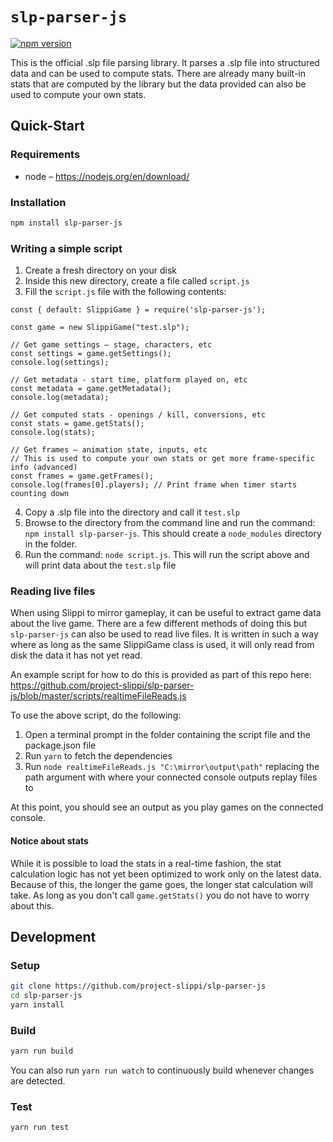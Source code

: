 # `slp-parser-js`

[![npm version](http://img.shields.io/npm/v/slp-parser-js.svg?style=flat)](https://npmjs.org/package/slp-parser-js "View this project on npm")

This is the official .slp file parsing library. It parses a .slp file into structured data and can be used to compute stats. There are already many built-in stats that are computed by the library but the data provided can also be used to compute your own stats.

## Quick-Start

### Requirements

* node – https://nodejs.org/en/download/

### Installation

```bash
npm install slp-parser-js
```

### Writing a simple script

1) Create a fresh directory on your disk
2) Inside this new directory, create a file called `script.js`
3) Fill the `script.js` file with the following contents:
```
const { default: SlippiGame } = require('slp-parser-js');

const game = new SlippiGame("test.slp");

// Get game settings – stage, characters, etc
const settings = game.getSettings();
console.log(settings);

// Get metadata - start time, platform played on, etc
const metadata = game.getMetadata();
console.log(metadata);

// Get computed stats - openings / kill, conversions, etc
const stats = game.getStats();
console.log(stats);

// Get frames – animation state, inputs, etc
// This is used to compute your own stats or get more frame-specific info (advanced)
const frames = game.getFrames();
console.log(frames[0].players); // Print frame when timer starts counting down
```
4) Copy a .slp file into the directory and call it `test.slp`
5) Browse to the directory from the command line and run the command: `npm install slp-parser-js`. This should create a `node_modules` directory in the folder.
6) Run the command: `node script.js`. This will run the script above and will print data about the `test.slp` file


### Reading live files

When using Slippi to mirror gameplay, it can be useful to extract game data about the live game. There are a few different methods of doing this but `slp-parser-js` can also be used to read live files. It is written in such a way where as long as the same SlippiGame class is used, it will only read from disk the data it has not yet read.

An example script for how to do this is provided as part of this repo here: https://github.com/project-slippi/slp-parser-js/blob/master/scripts/realtimeFileReads.js

To use the above script, do the following:
1) Open a terminal prompt in the folder containing the script file and the package.json file
1) Run `yarn` to fetch the dependencies
1) Run `node realtimeFileReads.js "C:\mirror\output\path"` replacing the path argument with where your connected console outputs replay files to

At this point, you should see an output as you play games on the connected console.


#### Notice about stats

While it is possible to load the stats in a real-time fashion, the stat calculation logic has not yet been optimized to work only on the latest data. Because of this, the longer the game goes, the longer stat calculation will take. As long as you don't call `game.getStats()` you do not have to worry about this.


## Development

### Setup

```bash
git clone https://github.com/project-slippi/slp-parser-js
cd slp-parser-js
yarn install
```

### Build

```bash
yarn run build
```

You can also run `yarn run watch` to continuously build whenever changes are detected.

### Test

```bash
yarn run test
```
